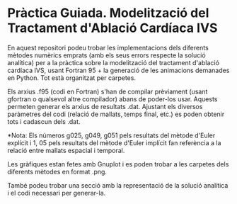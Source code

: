 # Pràctica Guiada. Modelització del Tractament d'Ablació Cardíaca IVS
En aquest repositori podeu trobar les implementacions dels diferents mètodes numèrics emprats (amb els seus errors respecte la solució analítica) per a la pràctica sobre la modelització del tractament d'ablació cardíaca IVS, usant Fortran 95 + la generació de les animacions demanades en Python. Tot està organitzat per carpetes. 

Els arxius .f95 (codi en Fortran) s'han de compilar prèviament (usant gfortran o qualsevol altre compilador) abans de poder-los usar. Aquests permeten generar els arxius de resultats .dat. Ajustant els diversos paràmetres del codi (relació de mallats, temps final, etc.) es poden obtenir tots i cadascun dels .dat.

*Nota: Els números g025, g049, g051 pels resultats del mètode d'Euler explícit i 1, 05 pels resultats del mètode d'Euler implícit fan referència a la relació entre mallats espacial i temporal.

Les gràfiques estan fetes amb Gnuplot i es poden trobar a les carpetes dels diferents mètodes en format .png.

També podeu trobar una secció amb la representació de la solució analítica i el codi necessari per generar-la.
